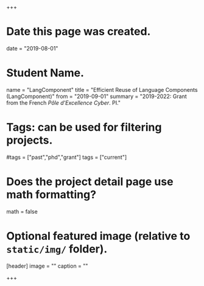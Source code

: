 +++
# Date this page was created.
date = "2019-08-01"

# Student Name.
name = "LangComponent"
title = "Efficient Reuse of Language Components  (LangComponent)"
from = "2019-09-01"
summary = "2019-2022: Grant from the French _Pôle d'Excellence Cyber_. PI."

# Tags: can be used for filtering projects.
#tags = ["past","phd","grant"]
tags = ["current"]

# Does the project detail page use math formatting?
math = false

# Optional featured image (relative to `static/img/` folder).
[header]
image = ""
caption = ""

+++

